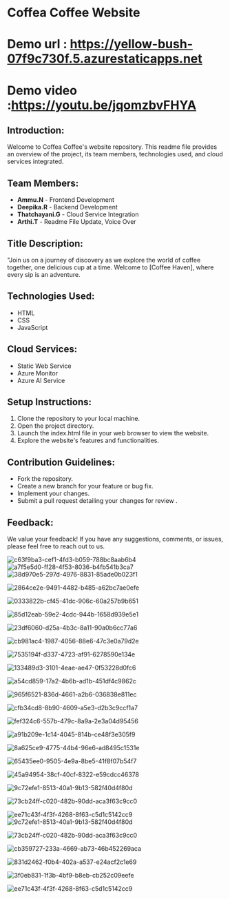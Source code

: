 # Coffea Coffee Website

# Demo url : https://yellow-bush-07f9c730f.5.azurestaticapps.net

# Demo video :https://youtu.be/jqomzbvFHYA

## Introduction:


Welcome to Coffea Coffee's website repository. This readme file provides an overview of the project, its team members, technologies used, and cloud services integrated.

## Team Members:

- **Ammu.N** - Frontend Development
- **Deepika.R** - Backend Development
- **Thatchayani.G** - Cloud Service Integration
- **Arthi.T** - Readme File Update, Voice Over

## Title Description:

"Join us on a journey of discovery as we explore the world of coffee together, one delicious cup at a time. Welcome to [Coffee Haven], where every sip is an adventure.




## Technologies Used:

- HTML
- CSS
- JavaScript

## Cloud Services:

- Static Web Service
- Azure Monitor
- Azure AI Service

## Setup Instructions:

1. Clone the repository to your local machine.
2. Open the project directory.
3. Launch the index.html file in your web browser to view the website.
4. Explore the website's features and functionalities.

## Contribution Guidelines:

- Fork the repository.
- Create a new branch for your feature or bug fix.
- Implement your changes.
- Submit a pull request detailing your changes for review .

## Feedback:

We value your feedback! If you have any suggestions, comments, or issues, please feel free to reach out to us.

![c63f9ba3-cef1-4fd3-b059-788bc8aab6b4](https://github.com/ammu733/online-coffee-website/assets/144894811/dec26ba9-b020-4a09-b473-24898deb88f9)
![a7f5e5d0-ff28-4f53-8036-b4fb541b3ca7](https://github.com/ammu733/online-coffee-website/assets/144894811/31d8d56d-c1a4-4a9f-89ed-d1d7f125e771)
![38d970e5-297d-4976-8831-85ade0b023f1](https://github.com/ammu733/online-coffee-website/assets/144894811/fe228ca0-fcda-40ce-9ac8-f95e58f74518)


![2864ce2e-9491-4482-b485-a62bc7ae0efe](https://github.com/ammu733/online-coffee-website/assets/144894811/0df56595-161d-4978-a1de-9fbc6ceeeef5)

![0333822b-cf45-41dc-906c-60a257b9b651](https://github.com/ammu733/online-coffee-website/assets/144894811/229856f9-3926-4793-a1b7-0a0fda804be5)


![85d12eab-59e2-4cdc-944b-1658d939e5e1](https://github.com/ammu733/online-coffee-website/assets/144894811/8557f43a-79f1-4894-b5ee-2918566e8537)

![23df6060-d25a-4b3c-8a11-90a0b6cc77a6](https://github.com/ammu733/online-coffee-website/assets/144894811/167a4549-2ff5-4cfb-8829-dab6e3aa13fb)

![cb981ac4-1987-4056-88e6-47c3e0a79d2e](https://github.com/ammu733/online-coffee-website/assets/144894811/fac37712-8d5f-4e23-b08c-fe1d692e9155)

![7535194f-d337-4723-af91-6278590e134e](https://github.com/ammu733/online-coffee-website/assets/144894811/c5210a5c-1183-4c87-b11c-ee59ed55c1c7)

![133489d3-3101-4eae-ae47-0f53228d0fc6](https://github.com/ammu733/online-coffee-website/assets/144894811/664d5bb5-b591-4e8f-bf0d-4d107a1314c6)

![a54cd859-17a2-4b6b-ad1b-451df4c9862c](https://github.com/ammu733/online-coffee-website/assets/144894811/8eeac85d-78ee-46d8-ad45-6ced00e28038)

![965f6521-836d-4661-a2b6-036838e811ec](https://github.com/ammu733/online-coffee-website/assets/144894811/6f6f196b-4029-4f26-9bd3-8258787ff777)

![cfb34cd8-8b90-4609-a5e3-d2b3c9ccf1a7](https://github.com/ammu733/online-coffee-website/assets/144894811/b6263e0e-58e2-41d1-8ffb-077f072b6c78)

![fef324c6-557b-479c-8a9a-2e3a04d95456](https://github.com/ammu733/online-coffee-website/assets/144894811/652c1ac4-2ee4-4a7d-9650-1eef8af3f14e)

![a91b209e-1c14-4045-814b-ce48f3e305f9](https://github.com/ammu733/online-coffee-website/assets/144894811/a0971e70-a77b-4af5-824e-2440b73ce52c)

![8a625ce9-4775-44b4-96e6-ad8495c1531e](https://github.com/ammu733/online-coffee-website/assets/144894811/36474811-acc4-4c37-a140-5620de020605)

![65435ee0-9505-4e9a-8be5-41f8f07b54f7](https://github.com/ammu733/online-coffee-website/assets/144894902/51ddc5a5-8c09-47f5-9ac9-3df95a52c1bf)


![45a94954-38cf-40cf-8322-e59cdcc46378](https://github.com/ammu733/online-coffee-website/assets/144894811/97906914-7172-4e42-85ce-d01cbd7bfcbf)

![9c72efe1-8513-40a1-9b13-582f40d4f80d](https://github.com/ammu733/online-coffee-website/assets/144894811/993347b1-dd87-4025-a939-96d2f106576e)

![73cb24ff-c020-482b-90dd-aca3f63c9cc0](https://github.com/ammu733/online-coffee-website/assets/144894811/5aa4f03a-b563-4b18-94cc-c2b8094f1a3b)

![ee71c43f-4f3f-4268-8f63-c5d1c5142cc9](https://github.com/ammu733/online-coffee-website/assets/144894902/c007f948-c82c-4e7f-9d0a-f2a5dbccfcc2)
![9c72efe1-8513-40a1-9b13-582f40d4f80d](https://github.com/ammu733/online-coffee-website/assets/144894811/993347b1-dd87-4025-a939-96d2f106576e)

![73cb24ff-c020-482b-90dd-aca3f63c9cc0](https://github.com/ammu733/online-coffee-website/assets/144894811/5aa4f03a-b563-4b18-94cc-c2b8094f1a3b)


![cb359727-233a-4669-ab73-46b452269aca](https://github.com/ammu733/online-coffee-website/assets/144894902/27d3fd1c-20dd-4400-9202-131fdce1d09b)

![831d2462-f0b4-402a-a537-e24acf2c1e69](https://github.com/ammu733/online-coffee-website/assets/144894902/dcc7d6b5-abe9-4e12-b0e4-2c6260747a41)

![3f0eb831-1f3b-4bf9-b8eb-cb252c09eefe](https://github.com/ammu733/online-coffee-website/assets/144894902/b2a3e66b-606d-45f9-b0bb-bea2dc52d2d2)



![ee71c43f-4f3f-4268-8f63-c5d1c5142cc9](https://github.com/ammu733/online-coffee-website/assets/144894902/c007f948-c82c-4e7f-9d0a-f2a5dbccfcc2)






























